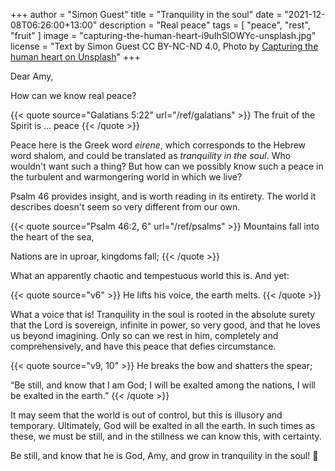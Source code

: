 +++
author = "Simon Guest"
title = "Tranquility in the soul"
date = "2021-12-08T06:26:00+13:00"
description = "Real peace"
tags = [ "peace", "rest", "fruit" ]
image = "capturing-the-human-heart-i9uIhSlOWYc-unsplash.jpg"
license = "Text by Simon Guest CC BY-NC-ND 4.0, Photo by [Capturing the human heart on Unsplash](https://unsplash.com/photos/i9uIhSlOWYc)"
+++

Dear Amy,

How can we know real peace?

{{< quote source="Galatians 5:22" url="/ref/galatians" >}}
The fruit of the Spirit is ... peace
{{< /quote >}}

Peace here is the Greek word _eirene_, which corresponds to the Hebrew word shalom, and could be translated as _tranquility in the soul_. Who wouldn't want such a thing? But how can we possibly know such a peace in the turbulent and warmongering world in which we live?

Psalm 46 provides insight, and is worth reading in its entirety. The world it describes doesn't seem so very different from our own.

{{< quote source="Psalm 46:2, 6" url="/ref/psalms" >}}
Mountains fall into the heart of the sea,  
  
Nations are in uproar, kingdoms fall;
{{< /quote >}}

What an apparently chaotic and tempestuous world this is.  And yet:

{{< quote source="v6" >}}
He lifts his voice, the earth melts.
{{< /quote >}}

What a voice that is! Tranquility in the soul is rooted in the absolute surety that the Lord is sovereign, infinite in power, so very good, and that he loves us beyond imagining. Only so can we rest in him, completely and comprehensively, and have this peace that defies circumstance.

{{< quote source="v9, 10" >}}
He breaks the bow and shatters the spear;  
  
“Be still, and know that I am God; I will be exalted among the nations, I will be exalted in the earth.”
{{< /quote >}}

It may seem that the world is out of control, but this is illusory and temporary.  Ultimately, God will be exalted in all the earth. In such times as these, we must be still, and in the stillness we can know this, with certainty.

Be still, and know that he is God, Amy, and grow in tranquility in the soul! 🙏
